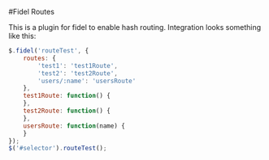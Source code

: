 #Fidel Routes

This is a plugin for fidel to enable hash routing.  Integration looks something like this:

```js
$.fidel('routeTest', {
	routes: {
		'test1': 'test1Route',
		'test2': 'test2Route',
		'users/:name': 'usersRoute'
	},
	test1Route: function() {
	},
	test2Route: function() {
	},
	usersRoute: function(name) {
	}
});
$('#selector').routeTest();
```
